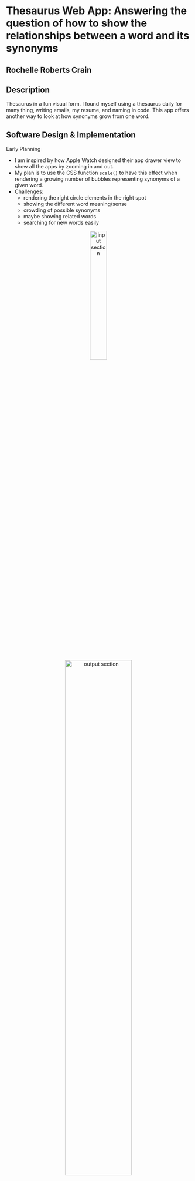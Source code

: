 # Thesaurus Web App: Answering the question of how to show the relationships between a word and its synonyms

## Rochelle Roberts Crain

## Description

Thesaurus in a fun visual form. I found myself using a thesaurus daily for many thing, writing emails, my resume, and naming in code. This app offers another way to look at how synonyms grow from one word.

## Software Design & Implementation

Early Planning

- I am inspired by how Apple Watch designed their app drawer view to show all the apps by zooming in and out.
- My plan is to use the CSS function `scale()` to have this effect when rendering a growing number of bubbles representing synonyms of a given word.
- Challenges:
  - rendering the right circle elements in the right spot
  - showing the different word meaning/sense
  - crowding of possible synonyms
  - maybe showing related words
  - searching for new words easily

<div align="center">

<img src="images/bubbles-init.jpeg" alt="input section" width="30%"/>
<br>
<img src="images/bubbles-one-level.jpeg" alt="output section" width="60%"/>
<br>
<img src="images/bubbles-two-levels.jpeg" alt="output section" width="100%"/>

</div>
<br>

---

Proof of Concept:
Using [amCharts](https://www.amcharts.com/docs/v4/) to build a tree graph, I successfully generated a graph with sample word data.

   <div align="center">
   <img src="images/HomeView1.png" alt="screenshot of a word tree graph" width="90%"/>
    </div>
    <br>

---

Now that I know how to make a basic graph, I can move on to more complex graph behavior. For example:

- How will the graph grow?
- How can users select the sense or definition of their search word?

---

Handling Multiple senses of a word:

- At first I thought to have a tree for each sense and tabs for users to nav there. But there are some drawbacks to this approach:
  - tabs do not allow multi-trees view
  - does not make use of the graph's branching off
- Now, rather than selecting a definition by tabbing, the first set of child nodes are the word's definitions. This has a few benefits:

  - user can choose to see as many definitions of a word and the associated synonyms
  - make it clear that each sense of a word might have very different meanings (can see in the example of "cool")
  - this approach makes use of more amChart features

   <div align="center">
   <img src="images/HomeView2-wrapped-labels.png" alt="screenshot, nodes have wrapped labels" width="90%"/>
    </div>
    <br>

---

Zooming

- Original plan was to use css to have the zoom in/out effect.
- Fount amChart has a property for handling this behavior
- When user clicks on a word sense, zoom around that node and expand the child nodes
- [amChart Documentation](https://www.amcharts.com/docs/v4/chart-types/force-directed/#Zooming)
   <div align="center">
   <img src="images/HomeView3-expanded-sense.png" alt="screenshot, expanded nodes with zoom effect" width="90%"/>
    </div>
    <br>

---

Merriam-Webster API

- Making calls using secret token
- Where to make the call? Important to limit calls for performance and maintain budget
- Options:
  - In a class component, use `fetch` method in `componentDidMount` then updating state.
  - For functional components, use `fetch` method in `useEffect` hook then update state.
  - React-Redux, make api call in an `action`. This would require a little set up, but I have experience using this library.
- React-Redux is the option I chose because I think it is cleaner than putting everything in a component
- My experience tells me it is easier to maintain React's "single source of truth" rule with Redux

Solution to Integrating API data:

1. How? - figuring out what code I need to write to make a HTTP request

- Initially, the many ways to do HTTP requests were overwhelming: XMLHttpRequest, fetch, Axios, and JQuery
- Through research, I found [this blog](https://levelup.gitconnected.com/all-possible-ways-of-making-an-api-call-in-plain-javascript-c0dee3c11b8b) and also [this one](https://www.smashingmagazine.com/2020/06/rest-api-react-fetch-axios/)
- Axios is the method I chose to make HTTP requests get the synonym data I needed
- Separate getting user input, making call, receiving data, error handling, consuming data

2. Where? When? - Putting the API call somewhere that makes sense

- Make call when HomeView initially rendered and when the search word changes (`headword`)
- `useEffect` hook, invoke dispatch there to start making the request
- `useSelector` for accessing `state.headword`
- Error handling -- request has a start, success and fail action types to handle request outcomes

3. What? - Consuming fetched data

- Transformation -- amCharts expect a specific data shape, need a method to do this work
- Reducers handle transformation
- SynonymTree accesses `state.chartData` to render the tree graph

---

Progress: app components functional, hard-coded data, minimal styling

- Updating repo with screenshot of the app after finishing (version1) the main components: HomeView, SearchBox and SynonymTree
- The next major goal is to get all the components working together
- Additionally, I want to refine the app styling -- more color and fun!
  <div align="center">
  <img src="images/app-v1-sample-input.png" alt="version 1, layout of components is polished, app styling in progress" width="90%"/>
   </div>
   <br>
